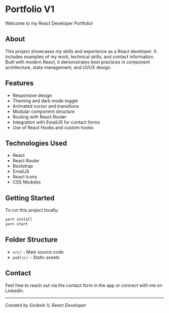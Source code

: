 # Portfolio V1

Welcome to my React Developer Portfolio!

## About
This project showcases my skills and experience as a React developer. It includes examples of my work, technical skills, and contact information. Built with modern React, it demonstrates best practices in component architecture, state management, and UI/UX design.

## Features
- Responsive design
- Theming and dark mode toggle
- Animated cursor and transitions
- Modular component structure
- Routing with React Router
- Integration with EmailJS for contact forms
- Use of React Hooks and custom hooks

## Technologies Used
- React
- React Router
- Bootstrap
- EmailJS
- React Icons
- CSS Modules

## Getting Started
To run this project locally:

```bash
yarn install
yarn start
```

## Folder Structure
- `src/` - Main source code
- `public/` - Static assets

## Contact
Feel free to reach out via the contact form in the app or connect with me on LinkedIn.

---
_Created by Godwin V, React Developer_
